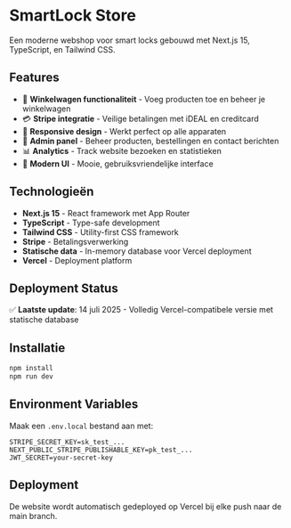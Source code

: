# SmartLock Store

Een moderne webshop voor smart locks gebouwd met Next.js 15, TypeScript, en Tailwind CSS.

## Features

- 🛒 **Winkelwagen functionaliteit** - Voeg producten toe en beheer je winkelwagen
- 💳 **Stripe integratie** - Veilige betalingen met iDEAL en creditcard
- 📱 **Responsive design** - Werkt perfect op alle apparaten
- 🔐 **Admin panel** - Beheer producten, bestellingen en contact berichten
- 📊 **Analytics** - Track website bezoeken en statistieken
- 🎨 **Modern UI** - Mooie, gebruiksvriendelijke interface

## Technologieën

- **Next.js 15** - React framework met App Router
- **TypeScript** - Type-safe development
- **Tailwind CSS** - Utility-first CSS framework
- **Stripe** - Betalingsverwerking
- **Statische data** - In-memory database voor Vercel deployment
- **Vercel** - Deployment platform

## Deployment Status

✅ **Laatste update**: 14 juli 2025 - Volledig Vercel-compatibele versie met statische database

## Installatie

```bash
npm install
npm run dev
```

## Environment Variables

Maak een `.env.local` bestand aan met:

```
STRIPE_SECRET_KEY=sk_test_...
NEXT_PUBLIC_STRIPE_PUBLISHABLE_KEY=pk_test_...
JWT_SECRET=your-secret-key
```

## Deployment

De website wordt automatisch gedeployed op Vercel bij elke push naar de main branch.
